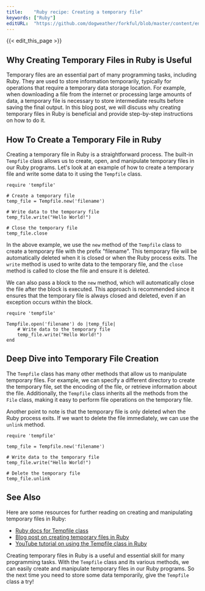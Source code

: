 ```yaml
---
title:    "Ruby recipe: Creating a temporary file"
keywords: ["Ruby"]
editURL:  "https://github.com/dogweather/forkful/blob/master/content/en/ruby/creating-a-temporary-file.md"
---
```


{{< edit_this_page >}}

## Why Creating Temporary Files in Ruby is Useful

Temporary files are an essential part of many programming tasks, including Ruby. They are used to store information temporarily, typically for operations that require a temporary data storage location. For example, when downloading a file from the internet or processing large amounts of data, a temporary file is necessary to store intermediate results before saving the final output. In this blog post, we will discuss why creating temporary files in Ruby is beneficial and provide step-by-step instructions on how to do it.

## How To Create a Temporary File in Ruby

Creating a temporary file in Ruby is a straightforward process. The built-in `Tempfile` class allows us to create, open, and manipulate temporary files in our Ruby programs. Let's look at an example of how to create a temporary file and write some data to it using the `Tempfile` class.

```
require 'tempfile'

# Create a temporary file
temp_file = Tempfile.new('filename')

# Write data to the temporary file
temp_file.write("Hello World!")

# Close the temporary file
temp_file.close
```

In the above example, we use the `new` method of the `Tempfile` class to create a temporary file with the prefix "filename". This temporary file will be automatically deleted when it is closed or when the Ruby process exits. The `write` method is used to write data to the temporary file, and the `close` method is called to close the file and ensure it is deleted.

We can also pass a block to the `new` method, which will automatically close the file after the block is executed. This approach is recommended since it ensures that the temporary file is always closed and deleted, even if an exception occurs within the block.

```
require 'tempfile'

Tempfile.open('filename') do |temp_file|
    # Write data to the temporary file
    temp_file.write("Hello World!")
end
```

## Deep Dive into Temporary File Creation

The `Tempfile` class has many other methods that allow us to manipulate temporary files. For example, we can specify a different directory to create the temporary file, set the encoding of the file, or retrieve information about the file. Additionally, the `Tempfile` class inherits all the methods from the `File` class, making it easy to perform file operations on the temporary file.

Another point to note is that the temporary file is only deleted when the Ruby process exits. If we want to delete the file immediately, we can use the `unlink` method.

```
require 'tempfile'

temp_file = Tempfile.new('filename')

# Write data to the temporary file
temp_file.write("Hello World!")

# Delete the temporary file
temp_file.unlink
```

## See Also

Here are some resources for further reading on creating and manipulating temporary files in Ruby:

- [Ruby docs for Tempfile class](https://ruby-doc.org/stdlib-2.6.1/libdoc/tempfile/rdoc/Tempfile.html)
- [Blog post on creating temporary files in Ruby](https://medium.com/@olamileke/working-with-temporary-files-in-ruby-8b1f4f3d5129)
- [YouTube tutorial on using the Tempfile class in Ruby](https://www.youtube.com/watch?v=Ivz-22Oz9Ug)

Creating temporary files in Ruby is a useful and essential skill for many programming tasks. With the `Tempfile` class and its various methods, we can easily create and manipulate temporary files in our Ruby programs. So the next time you need to store some data temporarily, give the `Tempfile` class a try!
